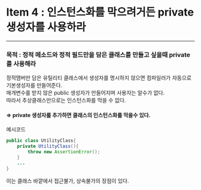 # Item 4 : 인스턴스화를 막으려거든 private 생성자를 사용하라
---------------
### 목적 : 정적 메소드와 정적 필드만을 담은 클래스를 만들고 싶을때 private를 사용해라

정적맴버만 담은 유틸리티 클래스에서 생성자를 명시하지 않으면 컴파일러가 자동으로 기본생성자를 만들어준다.  
매개변수를 받지 않은 public 생성자가 만들어지며 사용자는 알수가 없다.  
따라서 추상클래스만으로는 인스턴스화를 막을 수 없다.  
#### => private 생성자를 추가하면 클래스의 인스턴스화를 막을수 있다.

예시코드
```java
public class UtilityClass{
	private UtilityClass(){
		throw new AssertionError();
	}
	...
}
```

이는 클래스 바깥에서 접근불가, 상속불가의 장점이 있다.

